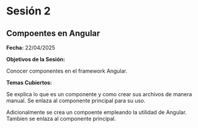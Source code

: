# Sesión 2 #

## Compoentes en Angular ##

**Fecha:** 22/04/2025

**Objetivos de la Sesión:**

Conocer componentes en el framework Angular.

**Temas Cubiertos:**

Se explica lo que es un componente y como crear sus archivos de manera manual. Se enlaza al componente principal para su uso.

Adicionalmente se crea un compoente empleando la utilidad de Angular. Tambien se enlaza al componente principal.

